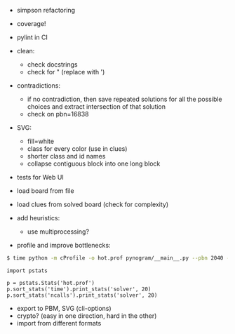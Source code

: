 - simpson refactoring
- coverage!
- pylint in CI
- clean:
  - check docstrings
  - check for " (replace with ')

- contradictions:
  - if no contradiction, then save repeated solutions
    for all the possible choices and extract intersection
    of that solution
  - check on pbn=16838

- SVG:
  - fill=white
  - class for every color (use in clues)
  - shorter class and id names
  - collapse contiguous block into one long block

- tests for Web UI
- load board from file
- load clues from solved board (check for complexity)
- add heuristics:
  - use multiprocessing?

- profile and improve bottlenecks:

```bash
$ time python -m cProfile -o hot.prof pynogram/__main__.py --pbn 2040 --draw-final
```

```
import pstats

p = pstats.Stats('hot.prof')
p.sort_stats('time').print_stats('solver', 20)
p.sort_stats('ncalls').print_stats('solver', 20)
```

- export to PBM, SVG (cli-options)
- crypto? (easy in one direction, hard in the other)
- import from different formats
